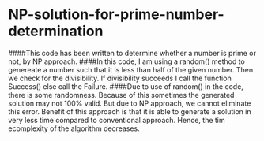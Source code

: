 # NP-solution-for-prime-number-determination
####This code has been written to determine whether a number is prime or not, by NP approach. 
####In this code, I am using a random() method to genereate a number such that it is less than half of the given number. Then we check for the divisibility. If divisibility succeeds I call the function Success() else call the Failure.
####Due to use of random() in the code, there is some randomness. Because of this sometimes the generated solution may not 100% valid. But due to NP approach, we cannot eliminate this error. Benefit of this approach is that it is able to generate a solution in very less time compared to conventional approach. Hence, the tim ecomplexity of the algorithm decreases.
